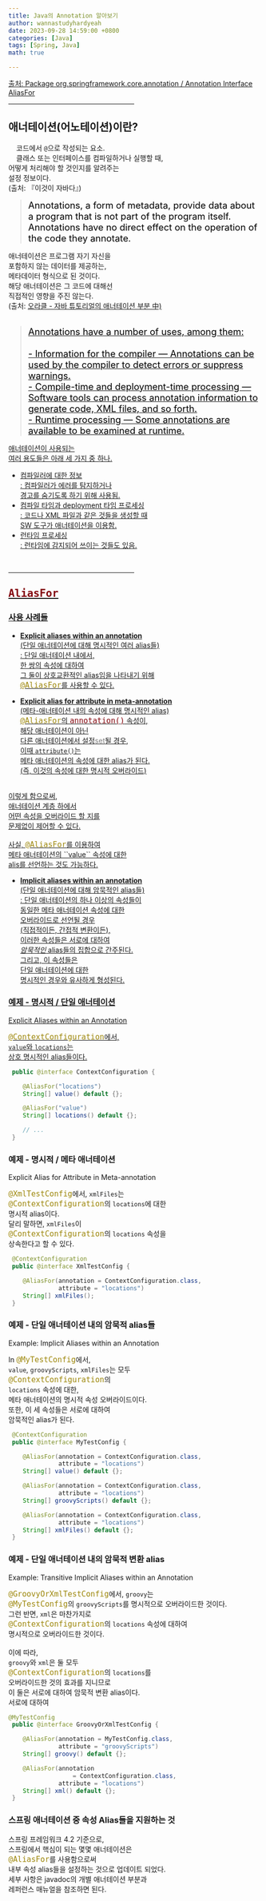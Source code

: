```yaml
---
title: Java의 Annotation 알아보기
author: wannastudyhardyeah
date: 2023-09-28 14:59:00 +0800
categories: [Java]
tags: [Spring, Java]
math: true

---
```

<a href="https://docs.spring.io/spring-framework/docs/current/javadoc-api/org/springframework/core/annotation/AliasFor.html">출처: Package org.springframework.core.annotation / Annotation Interface AliasFor</a>
<hr width="50%">
<h2 id="what-is-annotation-h2">애너테이션(어노테이션)이란?</h2>

&nbsp;&nbsp;&nbsp;&nbsp;코드에서 ``@``으로 작성되는 요소.<br>
&nbsp;&nbsp;&nbsp;&nbsp;클래스 또는 인터페이스를 컴파일하거나 실행할 때,<br>
어떻게 처리해야 할 것인지를 알려주는<br>
설정 정보이다.<br>
(출처: 『이것이 자바다』)<br>

> <div style="color:black; font-size:1.15rem">Annotations, a form of metadata, provide data about a program that is not part of the program itself. Annotations have no direct effect on the operation of the code they annotate.</div>

애너테이션은 프로그램 자기 자신을<br>
포함하지 않는 데이터를 제공하는,<br>
메타데이터 형식으로 된 것이다.<br>
해당 애너테이션은 그 코드에 대해선<br>
직접적인 영향을 주진 않는다.<br>
(출처: <a href="https://docs.oracle.com/javase/tutorial/java/annotations/">오라클 - 자바 튜토리얼의 애너테이션 부분 中</b>)<br>
<br>
> <div style="color:black; font-size:1.15rem"> Annotations have a number of uses, among them:<br>
><br>
> - Information for the compiler — Annotations can be used by the compiler to detect errors or suppress warnings.<br>
> - Compile-time and deployment-time processing — Software tools can process annotation information to generate code, XML files, and so forth.<br>
> - Runtime processing — Some annotations are available to be examined at runtime.</div>

애너테이션이 사용되는<br>
여러 용도들은 아래 세 가지 중 하나.<br>

- 컴파일러에 대한 정보<br>
\: 컴파일러가 에러를 탐지하거나<br>
경고를 숨기도록 하기 위해 사용됨.<br>
- 컴파일 타임과 deployment 타임 프로세싱<br>
\: 코드나 XML 파일과 같은 것들을 생성할 때<br>
SW 도구가 애너테이션을 이용함.<br>
- 런타임 프로세싱<br>
\: 런타임에 감지되어 쓰이는 것들도 있음.<br>
<br>
<hr width="50%">
<h2 id="alias-for-annotation-h2"><code class="language-java highlighter-rouge" style="color: #83060e; font-size: 1.3rem;">AliasFor</code></h2>

<h3 id="usage-scenarios">사용 사례들</h3>

- <b>Explicit aliases within an annotation</b><br>
(단일 애너테이션에 대해 명시적인 여러 alias들)<br>
\: 단일 애너테이션 내에서,<br>
한 쌍의 속성에 대하여<br>
그 둘이 상호교환적인 alias임을 나타내기 위해<br>
<code class="language-java highlighter-rouge" style="color: #9E880D; font-size: 0.95rem;">@AliasFor</code>를 사용할 수 있다.<br>

- <b>Explicit alias for attribute in meta-annotation</b><br>
(메타-애너테이션 내의 속성에 대해 명시적인 alias)<br>
<code class="language-java highlighter-rouge" style="color: #9E880D; font-size: 0.95rem;">@AliasFor</code>의 <code class="language-sql highlighter-rouge" style="color: #83060e; font-size: 0.95rem;">annotation()</code> 속성이,<br>
해당 애너테이션이 아닌<br>
다른 애너테이션에서 설정<span style="color: #808080;">set</span>될 경우,<br>
이때 ``attribute()``는<br>
메타 애너테이션의 속성에 대한 alias가 된다.<br>
(즉, 이것의 속성에 대한 명시적 오버라이드)<br>
<br>
이렇게 함으로써,<br>
애너테이션 계층 하에서<br>
어떤 속성을 오버라이드 할 지를<br>
문제없이 제어할 수 있다.<br>
<br>
사실, <code class="language-java highlighter-rouge" style="color: #9E880D; font-size: 0.95rem;">@AliasFor</code>를 이용하여<br>
메타 애너테이션의 ``value`` 속성에 대한<br>
alis를 선언하는 것도 가능하다.<br>

- <b>Implicit aliases within an annotation</b><br>
(단일 애너테이션에 대해 암묵적인 alias들)<br>
\: 단일 애너테이션의 하나 이상의 속성들이<br>
동일한 메타 애너테이션 속성에 대한<br>
오버라이드로 선언될 경우<br>
(직접적이든, 간접적 변환이든),<br>
이러한 속성들은 서로에 대하여<br>
<i>암묵적인</i> alias들의 집합으로 간주된다.<br> 
그리고, 이 속성들은<br>
단일 애너테이션에 대한<br>
명시적인 경우와 유사하게 형성된다.<br>

<h3 id="explicit-alases-within-an-annotation-h3">예제 - 명시적 / 단일 애너테이션</h3>
Explicit Aliases within an Annotation<br>

<code class="language-java highlighter-rouge" style="color: #9E880D; font-size: 0.95rem;">@ContextConfiguration</code>에서,<br>
``value``와 ``locations``는<br>
상호 명시적인 alias들이다.<br>

```java
 public @interface ContextConfiguration {

    @AliasFor("locations")
    String[] value() default {};

    @AliasFor("value")
    String[] locations() default {};

    // ...
 }
```

<h3 id="explicit-alas-for-attribute-in-meta-annotation-h3">예제 - 명시적 / 메타 애너테이션</h3>
Explicit Alias for Attribute in Meta-annotation<br>

<code class="language-java highlighter-rouge" style="color: #9E880D; font-size: 0.95rem;">@XmlTestConfig</code>에서, ``xmlFiles``는<br>
<code class="language-java highlighter-rouge" style="color: #9E880D; font-size: 0.95rem;">@ContextConfiguration</code>의 ``locations``에 대한<br>
명시적 alias이다.<br>
달리 말하면, ``xmlFiles``이<br>
<code class="language-java highlighter-rouge" style="color: #9E880D; font-size: 0.95rem;">@ContextConfiguration</code>의 ``locations`` 속성을<br>
상속한다고 할 수 있다.<br>

```java
 @ContextConfiguration
 public @interface XmlTestConfig {

    @AliasFor(annotation = ContextConfiguration.class, 
              attribute = "locations")
    String[] xmlFiles();
 }
 ```

<h3 id="implicit-aliases-within-an-annotation-h3">예제 - 단일 애너테이션 내의 암묵적 alias들</h3>
Example: Implicit Aliases within an Annotation

In <code class="language-java highlighter-rouge" style="color: #9E880D; font-size: 0.95rem;">@MyTestConfig</code>에서,<br>
``value``, ``groovyScripts``, ``xmlFiles``는 모두<br>
<code class="language-java highlighter-rouge" style="color: #9E880D; font-size: 0.95rem;">@ContextConfiguration</code>의<br>
``locations`` 속성에 대한,<br>
메타 애너테이션의 명시적 속성 오버라이드이다.<br>
또한, 이 세 속성들은 서로에 대하여<br>
암묵적인 alias가 된다.<br>

```java
 @ContextConfiguration
 public @interface MyTestConfig {

    @AliasFor(annotation = ContextConfiguration.class, 
              attribute = "locations")
    String[] value() default {};

    @AliasFor(annotation = ContextConfiguration.class, 
              attribute = "locations")
    String[] groovyScripts() default {};

    @AliasFor(annotation = ContextConfiguration.class, 
              attribute = "locations")
    String[] xmlFiles() default {};
 }
```
<h3 id="transitive-implicit-aliases-within-an-annotation-h3">예제 - 단일 애너테이션 내의 암묵적 변환 alias</h3>
Example: Transitive Implicit Aliases within an Annotation<br>

<code class="language-java highlighter-rouge" style="color: #9E880D; font-size: 0.95rem;">@GroovyOrXmlTestConfig</code>에서, ``groovy``는<br>
<code class="language-java highlighter-rouge" style="color: #9E880D; font-size: 0.95rem;">@MyTestConfig</code>의 ``groovyScripts``를 명시적으로 오버라이드한 것이다.<br>
그런 반면, ``xml``은 마찬가지로<br>
<code class="language-java highlighter-rouge" style="color: #9E880D; font-size: 0.95rem;">@ContextConfiguration</code>의 ``locations`` 속성에 대하여<br>
명시적으로 오버라이드한 것이다.<br>
<br>
이에 따라,<br>
``groovy``와 ``xml``은 둘 모두<br>
<code class="language-java highlighter-rouge" style="color: #9E880D; font-size: 0.95rem;">@ContextConfiguration</code>의 ``locations``를<br>
오버라이드한 것의 효과를 지니므로<br>
이 둘은 서로에 대하여 암묵적 변환 alias이다.<br>
서로에 대하여<br>

```java
@MyTestConfig
 public @interface GroovyOrXmlTestConfig {

    @AliasFor(annotation = MyTestConfig.class,
              attribute = "groovyScripts")
    String[] groovy() default {};

    @AliasFor(annotation 
                  = ContextConfiguration.class,      
              attribute = "locations")
    String[] xml() default {};
 }
```

<h3 id="spring-annotations-supporting-attribute-aliases-h3">스프링 애너테이션 중 속성 Alias들을 지원하는 것</h3>

스프링 프레임워크 4.2 기준으로,<br>
스프링에서 핵심이 되는 몇몇 애너테이션은<br>
<code class="language-java highlighter-rouge" style="color: #9E880D; font-size: 0.95rem;">@AliasFor</code>를 사용함으로써<br>
내부 속성 alias들을 설정하는 것으로 업데이트 되었다.<br>
세부 사항은 javadoc의 개별 애너테이션 부분과<br>
레퍼런스 매뉴얼을 참조하면 된다.<br>




<br>
<br>
<br>
<br>
<br>
<br>
<br>
<br>
<br>
<br>
<br>
<br>